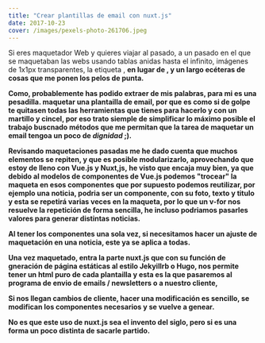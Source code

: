```yaml
---
title: "Crear plantillas de email con nuxt.js"
date: 2017-10-23
cover: /images/pexels-photo-261706.jpeg
---
```

Si eres maquetador Web y quieres viajar al pasado, a un pasado en el que se maquetaban las webs usando tablas anidas hasta el infinito, imágenes de 1x1px transparentes, la etiqueta **<font>**, <b> en lugar de <strong>, y un largo ecéteras de cosas que me ponen los pelos de punta.

Como, probablemente has podido extraer de mis palabras, para mi es una pesadilla. maquetar una plantailla de email, por que es como si de golpe te quitasen todas las herramientas que tienes para hacerlo y con un martillo y cincel, por eso trato siemple de simplificar lo máximo posible el trabajo buscnado métodos que me permitan que la tarea de maquetar un email tengoa un poco de _dignidad_ ;).

Revisando maquetaciones pasadas me he dado cuenta que muchos elementos se repiten, y que es posible modularizarlo, aprovechando que estoy de lleno con **Vue.js** y **Nuxt,js,** he visto que encaja muy bien, ya que debido al modelos de componentes de Vue.js podemos "trocear" la maqueta en esos componentes que por supuesto podemos reutilizar, por ejemplo una noticia, podria ser un componente, con su foto, texto y titulo y esta se repetirá varias veces en la maqueta, por lo que un v-for nos resuelve la repetición de forma sencilla, he incluso podriamos pasarles valores para generar distintas noticias.

Al tener los componentes una sola vez, si necesitamos hacer un ajuste de maquetación en una noticia, este ya se aplica a todas.

Una vez maquetado, entra la parte **nuxt.js** que con su función de gneración de página estáticas al estilo Jekyillrb o Hugo, nos permite tener un html puro de cada plantailla y esta es la que pasaremos al programa de envio de emails / newsletters o a nuestro cliente,

Si nos llegan cambios de cliente, hacer una modificación es sencillo, se modifican los componentes necesarios y se vuelve a genear.

No es que este uso de **nuxt.js** sea el invento del siglo, pero si es una forma un poco distinta de sacarle partido.
